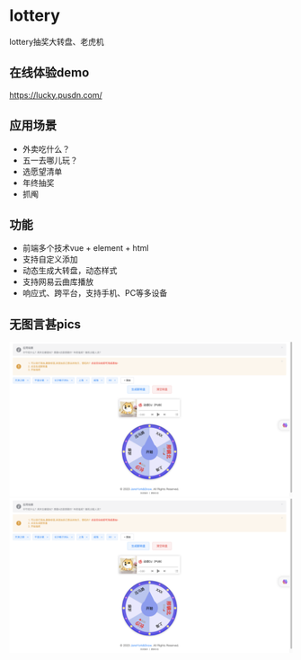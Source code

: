 # lottery
lottery抽奖大转盘、老虎机

## 在线体验demo
https://lucky.pusdn.com/

## 应用场景
- 外卖吃什么？
- 五一去哪儿玩？
- 选愿望清单
- 年终抽奖
- 抓阄

## 功能
- 前端多个技术vue + element + html
- 支持自定义添加
- 动态生成大转盘，动态样式
- 支持网易云曲库播放
- 响应式、跨平台，支持手机、PC等多设备

## 无图言甚pics
![PUSDN](https://raw.githubusercontent.com/JaneYork/lottery/main/screenshot/p1.png)
![PUSDN](screenshot/p1.png)

